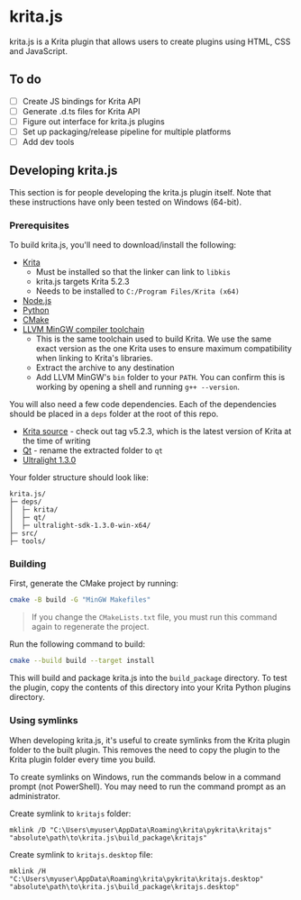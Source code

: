 # krita.js

krita.js is a Krita plugin that allows users to create plugins using HTML, CSS and JavaScript.

## To do

- [ ] Create JS bindings for Krita API
- [ ] Generate .d.ts files for Krita API
- [ ] Figure out interface for krita.js plugins
- [ ] Set up packaging/release pipeline for multiple platforms
- [ ] Add dev tools

## Developing krita.js

This section is for people developing the krita.js plugin itself. Note that these instructions have only been tested on Windows (64-bit).

### Prerequisites

To build krita.js, you'll need to download/install the following:

- [Krita](https://krita.org/en/download/)
  - Must be installed so that the linker can link to `libkis`
  - krita.js targets Krita 5.2.3
  - Needs to be installed to `C:/Program Files/Krita (x64)`
- [Node.js](https://nodejs.org/en)
- [Python](https://www.python.org/)
- [CMake](https://cmake.org/download/)
- [LLVM MinGW compiler toolchain](https://github.com/mstorsjo/llvm-mingw/releases/download/20220906/llvm-mingw-20220906-ucrt-x86_64.zip)
  - This is the same toolchain used to build Krita. We use the same exact version as the one Krita uses to ensure maximum compatibility when linking to Krita's libraries.
  - Extract the archive to any destination
  - Add LLVM MinGW's `bin` folder to your `PATH`. You can confirm this is working by opening a shell and running `g++ --version`.

You will also need a few code dependencies. Each of the dependencies should be placed in a `deps` folder at the root of this repo.

- [Krita source](https://invent.kde.org/graphics/krita) - check out tag v5.2.3, which is the latest version of Krita at the time of writing
- [Qt](https://invent.kde.org/dkazakov/krita-ci-artifacts-windows-qt5.15/-/package_files/930824/download) - rename the extracted folder to `qt`
- [Ultralight 1.3.0](https://ultralight-files.sfo3.cdn.digitaloceanspaces.com/ultralight-sdk-1.3.0-win-x64.7z)

Your folder structure should look like:

```
krita.js/
├─ deps/
│  ├─ krita/
│  ├─ qt/
│  ├─ ultralight-sdk-1.3.0-win-x64/
├─ src/
├─ tools/
```

### Building

First, generate the CMake project by running:

```sh
cmake -B build -G "MinGW Makefiles"
```

> If you change the `CMakeLists.txt` file, you must run this command again to regenerate the project.

Run the following command to build:

```sh
cmake --build build --target install
```

This will build and package krita.js into the `build_package` directory. To test the plugin, copy the contents of this directory into your Krita Python plugins directory.

### Using symlinks

When developing krita.js, it's useful to create symlinks from the Krita plugin folder to the built plugin. This removes the need to copy the plugin to the Krita plugin folder every time you build.

To create symlinks on Windows, run the commands below in a command prompt (not PowerShell). You may need to run the command prompt as an administrator.

Create symlink to `kritajs` folder:

```
mklink /D "C:\Users\myuser\AppData\Roaming\krita\pykrita\kritajs" "absolute\path\to\krita.js\build_package\kritajs"
```

Create symlink to `kritajs.desktop` file:

```
mklink /H "C:\Users\myuser\AppData\Roaming\krita\pykrita\kritajs.desktop" "absolute\path\to\krita.js\build_package\kritajs.desktop"
```
